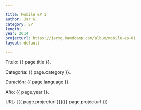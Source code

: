 ```yaml
---

title: Mobile EP 1
author: Jar G.
category: EP
length: 
year: 2014
projecturl: https://jarxg.bandcamp.com/album/mobile-ep-01
layout: default

---
```


Título: {{ page.title }}.

Categoría: {{ page.category }}.

Duración: {{ page.language }}.

Año: {{ page.year }}.

URL: [{{ page.projecturl }}]({{ page.projecturl }})